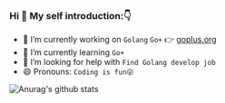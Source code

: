 ### Hi 👋 My self introduction:👇

<!-- [![1000x420](https://user-images.githubusercontent.com/438920/84861219-66036b00-b025-11ea-956b-0b5e009e0d78.gif "GeekDeen")](https://github.com/higker) -->


- 🔭 I’m currently working on `Golang` `Go+` 👉 [goplus.org](https://goplus.org)
- 🌱 I’m currently learning `Go+`
- 🤔 I’m looking for help with `Find Golang develop job`
- 😄 Pronouns: `Coding is fun😜`
<!-- - ⚡ Fun fact: ... -->

![Anurag's github stats](https://github-readme-stats.vercel.app/api?username=higker&show_icons=true&theme=radical)

<!-- [![Top Langs](https://github-readme-stats.vercel.app/api/top-langs/?username=higker&layout=compact)](https://github.com/anuraghazra/github-readme-stats) -->
